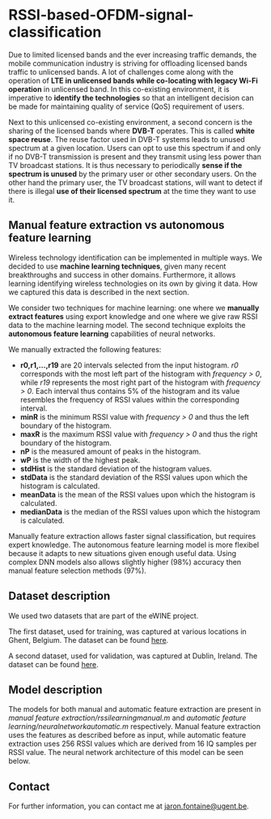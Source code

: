 # RSSI-based-OFDM-signal-classification

Due to limited licensed bands and the ever increasing traffic demands, the mobile communication industry is striving for offloading licensed bands traffic to unlicensed bands. A lot of challenges come along with the operation of **LTE in unlicensed bands while co-locating with legacy Wi-Fi operation** in unlicensed band. In this co-existing environment, it is imperative to **identify the technologies** so that an intelligent decision can be made for maintaining quality of service (QoS) requirement of users.

Next to this unlicensed co-existing environment, a second concern is the sharing of the licensed bands where **DVB-T** operates. This is called **white space reuse**. The reuse factor used in DVB-T systems leads to unused spectrum at a given location. Users can opt to use this spectrum if and only if no DVB-T transmission is present and they transmit using less power than TV broadcast stations. It is thus necessary to periodically **sense if the spectrum is unused** by the primary user or other secondary users. On the other hand the primary user, the TV broadcast stations, will want to detect if there is illegal **use of their licensed spectrum** at the time they want to use it.

## Manual feature extraction vs autonomous feature learning
Wireless technology identification can be implemented in multiple ways. We decided to use **machine learning techniques**, given many recent breakthroughs and success in other domains. Furthermore, it allows learning identifying wireless technologies on its own by giving it data. How we captured this data is described in the next section.

We consider two techniques for machine learning: one where we **manually extract features** using export knowledge and one where we give raw RSSI data to the machine learning model. The second technique exploits the **autonomous feature learning** capabilities of neural networks.

We manually extracted the following features:
- **r0,r1,...,r19** are 20 intervals selected from the input histogram. *r0* corresponds with the most left part of the histogram with *frequency > 0*, while *r19* represents the most right part of the histogram with *frequency > 0*.  Each interval thus contains 5\% of the histogram and its value resembles the frequency of RSSI values within the corresponding interval.
- **minR** is the minimum RSSI value with *frequency > 0* and thus the left boundary of the histogram.
- **maxR** is the maximum RSSI value with *frequency > 0* and thus the right boundary of the histogram.
- **nP** is the measured amount of peaks in the histogram.
- **wP** is the width of the highest peak.
- **stdHist** is the standard deviation of the histogram values.
- **stdData** is the standard deviation of the RSSI values upon which the histogram is calculated.
- **meanData** is the mean of the RSSI values upon which the histogram is calculated.
- **medianData** is the median of the RSSI values upon which the histogram is calculated.

Manually feature extraction allows faster signal classification, but requires expert knowledge. The autonomous feature learning model is more flexibel because it adapts to new situations given enough useful data. Using complex DNN models also allows slightly higher (98%) accuracy then manual feature selection methods (97%).

## Dataset description
We used two datasets that are part of the eWINE project.

The first dataset, used for training, was captured at various locations in Ghent, Belgium. The dataset can be found [here](https://github.com/ewine-project/Technology-classification-dataset).

A second dataset, used for validation, was captured at Dublin, Ireland. The dataset can be found [here](https://github.com/ewine-project/lte-wifi-iq-samples).

## Model description
The models for both manual and automatic feature extraction are present in *manual feature extraction/rssilearningmanual.m* and *automatic feature learning/neuralnetworkautomatic.m* respectively. Manual feature extraction uses the features as described before as input, while automatic feature extraction uses 256 RSSI values which are derived from 16 IQ samples per RSSI value. The neural network architecture of this model can be seen below.


## Contact
For further information, you can contact me at jaron.fontaine@ugent.be.
